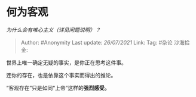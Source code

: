 # 何为客观
*为什么会有唯心主义（详见问题说明）？*

> Author: #Anonymity
> Last update: *26/07/2021*
> Link:
> Tag: #杂论
> 沙海拾金:

世界上唯一确定无疑的事实，是你正在思考这件事。

连你的存在，也是依靠这个事实而得出的推论。

“客观存在”只是如同“上帝”这样的**强烈感受。**
